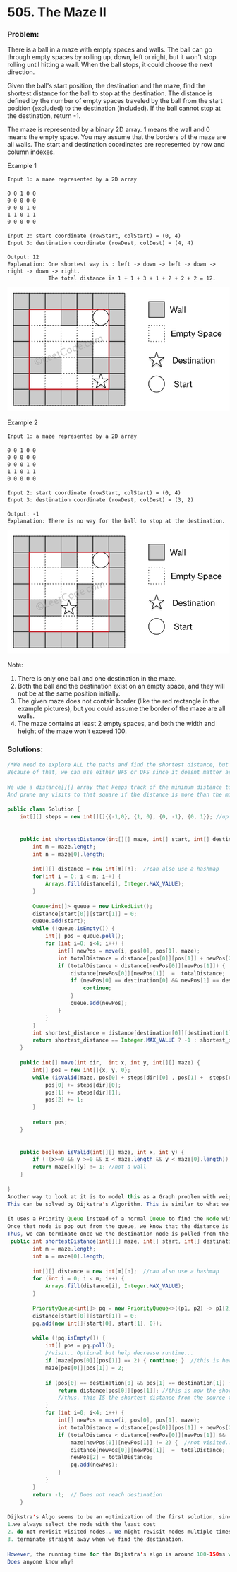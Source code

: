 # 505. The Maze II

### Problem:

There is a ball in a maze with empty spaces and walls. The ball can go through empty spaces by rolling up, down, left or right, but it won't stop rolling until hitting a wall. When the ball stops, it could choose the next direction.

Given the ball's start position, the destination and the maze, find the shortest distance for the ball to stop at the destination. The distance is defined by the number of empty spaces traveled by the ball from the start position \(excluded\) to the destination \(included\). If the ball cannot stop at the destination, return -1.

The maze is represented by a binary 2D array. 1 means the wall and 0 means the empty space. You may assume that the borders of the maze are all walls. The start and destination coordinates are represented by row and column indexes.

Example 1

```
Input 1: a maze represented by a 2D array

0 0 1 0 0
0 0 0 0 0
0 0 0 1 0
1 1 0 1 1
0 0 0 0 0

Input 2: start coordinate (rowStart, colStart) = (0, 4)
Input 3: destination coordinate (rowDest, colDest) = (4, 4)

Output: 12
Explanation: One shortest way is : left -> down -> left -> down -> right -> down -> right.
             The total distance is 1 + 1 + 3 + 1 + 2 + 2 + 2 = 12.
```

![](/assets/maze_1_example_1.png)

Example 2

```
Input 1: a maze represented by a 2D array

0 0 1 0 0
0 0 0 0 0
0 0 0 1 0
1 1 0 1 1
0 0 0 0 0

Input 2: start coordinate (rowStart, colStart) = (0, 4)
Input 3: destination coordinate (rowDest, colDest) = (3, 2)

Output: -1
Explanation: There is no way for the ball to stop at the destination.
```

![](/assets/maze_1_example_2.png)

Note:  
1. There is only one ball and one destination in the maze.  
2. Both the ball and the destination exist on an empty space, and they will not be at the same position initially.  
3. The given maze does not contain border \(like the red rectangle in the example pictures\), but you could assume the border of the maze are all walls.  
4. The maze contains at least 2 empty spaces, and both the width and height of the maze won't exceed 100.

### Solutions:

```java
/*We need to explore ALL the paths and find the shortest distance, but we can prune paths where the distance to reach a square is more than the currently shortest distance.
Because of that, we can use either BFS or DFS since it doesnt matter as we need to explore ALL the paths.. The main difference is when each path will be pruned. In the average case, BFS would be a much better result cause more paths will be pruned since the first few moves to a particular square will generally yield the shortest distance.

We use a distance[][] array that keeps track of the minimum distance to reach that square..
And prune any visits to that square if the distance is more than the minimum distance.*/

public class Solution {
    int[][] steps = new int[][]{{-1,0}, {1, 0}, {0, -1}, {0, 1}}; //up down left right


    public int shortestDistance(int[][] maze, int[] start, int[] destination) {
        int m = maze.length;
        int n = maze[0].length;

        int[][] distance = new int[m][n];  //can also use a hashmap
        for(int i = 0; i < m; i++) {
            Arrays.fill(distance[i], Integer.MAX_VALUE);
        }

        Queue<int[]> queue = new LinkedList();
        distance[start[0]][start[1]] = 0;
        queue.add(start);
        while (!queue.isEmpty()) {
            int[] pos = queue.poll();
            for (int i=0; i<4; i++) {
                int[] newPos = move(i, pos[0], pos[1], maze);
                int totalDistance = distance[pos[0]][pos[1]] + newPos[2];
                if (totalDistance < distance[newPos[0]][newPos[1]]) {
                    distance[newPos[0]][newPos[1]]  =  totalDistance;
                    if (newPos[0] == destination[0] && newPos[1] == destination[1]) { 
                        continue;
                    }
                    queue.add(newPos);
                }
            }
        }
        int shortest_distance = distance[destination[0]][destination[1]];
        return shortest_distance == Integer.MAX_VALUE ? -1 : shortest_distance; 
    }

    public int[] move(int dir,  int x, int y, int[][] maze) {
        int[] pos = new int[]{x, y, 0};
        while (isValid(maze, pos[0] + steps[dir][0] , pos[1] +  steps[dir][1])) {
            pos[0] += steps[dir][0];
            pos[1] += steps[dir][1];
            pos[2] += 1;
        }

        return pos;
    }


    public boolean isValid(int[][] maze, int x, int y) {
        if (!(x>=0 && y >=0 && x < maze.length && y < maze[0].length)) { return false; }
        return maze[x][y] != 1; //not a wall
    }

}
Another way to look at it is to model this as a Graph problem with weighted edges. Thus we want to find the shortest distance from a single source to the goal. Thus, it is the shortest path problem.
This can be solved by Dijkstra's Algorithm. This is similar to what we did previously. Except that

It uses a Priority Queue instead of a normal Queue to find the Node with the least distance from the starting point
Once that node is pop out from the queue, we know that the distance is definately the LEAST from the starting point and that value cannot be altered anymore. Thus, it can be marked as visited.
Thus, we can terminate once we the destination node is polled from the queue. If that doesnt happen, means it didnt reach the destination
 public int shortestDistance(int[][] maze, int[] start, int[] destination) {
        int m = maze.length;
        int n = maze[0].length;

        int[][] distance = new int[m][n];  //can also use a hashmap
        for (int i = 0; i < m; i++) {
            Arrays.fill(distance[i], Integer.MAX_VALUE);
        }

        PriorityQueue<int[]> pq = new PriorityQueue<>((p1, p2) -> p1[2] - p2[2]); 
        distance[start[0]][start[1]] = 0;
        pq.add(new int[]{start[0], start[1], 0});

        while (!pq.isEmpty()) {
            int[] pos = pq.poll();
            //visit.. Optional but help decrease runtime... 
            if (maze[pos[0]][pos[1]] == 2) { continue; }  //this is here because we might have inserted the same node twice in the PQ.
            maze[pos[0]][pos[1]] = 2; 

            if (pos[0] == destination[0] && pos[1] == destination[1]) { 
                return distance[pos[0]][pos[1]]; //this is now the shortest distance in the pq. 
                //thus, this IS the shortest distance from the source to the destination.
            }
            for (int i=0; i<4; i++) {
                int[] newPos = move(i, pos[0], pos[1], maze);
                int totalDistance = distance[pos[0]][pos[1]] + newPos[2];
                if (totalDistance < distance[newPos[0]][newPos[1]] && 
                    maze[newPos[0]][newPos[1]] != 2) {  //not visited.. dont need to add visited node into queue anymore, since we already foudn their shortest distance
                    distance[newPos[0]][newPos[1]]  =  totalDistance;
                    newPos[2] = totalDistance;
                    pq.add(newPos);
                }
            }
        }
        return -1;  // Does not reach destination
    }

Dijkstra's Algo seems to be an optimization of the first solution, since
1.we always select the node with the least cost
2. do not revisit visited nodes.. We might revisit nodes multiple times in the first solution..
3. terminate straight away when we find the destination.

However, the running time for the Dijkstra's algo is around 100-150ms while the first solution is 90-100ms.
Does anyone know why?
```



